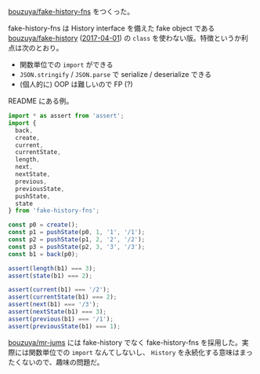 [bouzuya/fake-history-fns][] をつくった。

fake-history-fns は History interface を備えた fake object である [bouzuya/fake-history][] ([2017-04-01][]) の `class` を使わない版。特徴というか利点は次のとおり。

- 関数単位での `import` ができる
- `JSON.stringify` / `JSON.parse` で serialize / deserialize できる
- (個人的に) OOP は難しいので FP (?)

README にある例。

```ts
import * as assert from 'assert';
import {
  back,
  create,
  current,
  currentState,
  length,
  next,
  nextState,
  previous,
  previousState,
  pushState,
  state
} from 'fake-history-fns';

const p0 = create();
const p1 = pushState(p0, 1, '1', '/1');
const p2 = pushState(p1, 2, '2', '/2');
const p3 = pushState(p2, 3, '3', '/3');
const b1 = back(p0);

assert(length(b1) === 3);
assert(state(b1) === 2);

assert(current(b1) === '/2');
assert(currentState(b1) === 2);
assert(next(b1) === '/3');
assert(nextState(b1) === 3);
assert(previous(b1) === '/1');
assert(previousState(b1) === 1);
```

[bouzuya/mr-jums][] には fake-history でなく fake-history-fns を採用した。実際には関数単位での `import` なんてしないし、 `History` を永続化する意味はまったくないので、趣味の問題だ。

[2017-04-01]: http://blog.bouzuya.net/2017/04/01/
[bouzuya/fake-history-fns]: https://github.com/bouzuya/fake-history-fns
[bouzuya/fake-history]: https://github.com/bouzuya/fake-history
[bouzuya/mr-jums]: https://github.com/bouzuya/mr-jums
